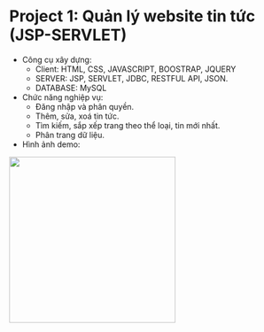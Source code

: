# Project 1: Quản lý website tin tức (JSP-SERVLET)
  - Công cụ xây dựng:
    + Client: HTML, CSS, JAVASCRIPT, BOOSTRAP, JQUERY
    + SERVER: JSP, SERVLET, JDBC, RESTFUL API, JSON.
    + DATABASE: MySQL
  - Chức năng nghiệp vụ:
    + Đăng nhập và phân quyền.
    + Thêm, sửa, xoá tin tức.
    + Tìm kiếm, sắp xếp trang theo thể loại, tin mới nhất.
    + Phân trang dữ liệu.
  - Hình ảnh demo:

<img src="https://user-images.githubusercontent.com/73806593/113843148-8c191800-97bd-11eb-8338-184bc15ca62d.jpg" width="300px" height = "300px"></img> 

